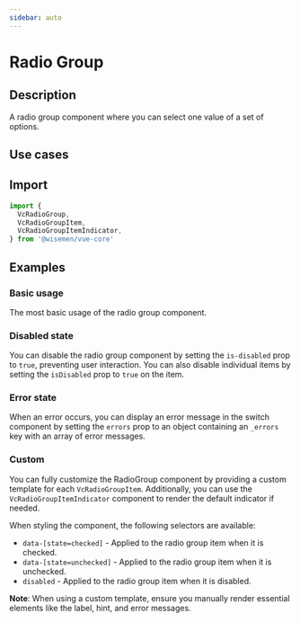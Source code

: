 ```yaml
---
sidebar: auto
---
```


# Radio Group

## Description

A radio group component where you can select one value of a set of options.

## Use cases

<BulletList
  :items="[
    {
      description: 'When you want to allow users to select a single option from a short list of options.',
      variant: 'good',
    },
    {
      description: 'When selecting an option is not required.',
      variant: 'bad',
    },
    {
      description: 'When you want to allow users to select multiple options from a list.',
      variant: 'bad',
      link: {
        label: 'Checkbox Group',
        href: '/vue-core/components/checkbox/checkbox-group',
      },
    },
    {
      description: 'When the list of options is extensive, or if you want to include a search field.',
      variant: 'bad',
      link: {
        label: 'Select',
        href: '/vue-core/components/select/select',
      },
    }
  ]"
/>

## Import

```ts
import {
  VcRadioGroup,
  VcRadioGroupItem,
  VcRadioGroupItemIndicator,
} from '@wisemen/vue-core'
```

<!-- @include: ./radio-group-meta.md -->
<!-- @include: ./radio-group-item-meta.md -->

## Examples

### Basic usage
The most basic usage of the radio group component.

<ComponentPreview name="radio-group/simple" />

### Disabled state
You can disable the radio group component by setting the `is-disabled` prop to `true`, preventing user interaction. You can also disable individual items by setting the `isDisabled` prop to `true` on the item.

<ComponentPreview name="radio-group/disabled" />

### Error state
When an error occurs, you can display an error message in the switch component by setting the `errors` prop to an object containing an `_errors` key with an array of error messages.

<ComponentPreview name="radio-group/error" />

### Custom
You can fully customize the RadioGroup component by providing a custom template for each `VcRadioGroupItem`. Additionally, you can use the `VcRadioGroupItemIndicator` component to render the default indicator if needed.

When styling the component, the following selectors are available:

- `data-[state=checked]` - Applied to the radio group item when it is checked.
- `data-[state=unchecked]` - Applied to the radio group item when it is unchecked.
- `disabled` - Applied to the radio group item when it is disabled.

**Note**: When using a custom template, ensure you manually render essential elements like the label, hint, and error messages.

<ComponentPreview name="radio-group/custom" />
